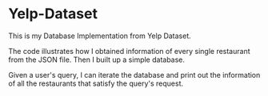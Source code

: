 # Yelp-Dataset
This is my Database Implementation from Yelp Dataset.

The code illustrates how I obtained information of every single restaurant from the JSON file. Then I built up a simple database.

Given a user's query, I can iterate the database and print out the information of all the restaurants that satisfy the query's request.
